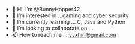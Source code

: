 - 👋 Hi, I’m @BunnyHopper42
- 👀 I’m interested in ...gaming and cyber security
- 🌱 I’m currently learning ... C, Java and Python
- 💞️ I’m looking to collaborate on ...
- 📫 How to reach me ... vvxhiri@gmail.com

<!---
BunnyHopper42/BunnyHopper42 is a ✨ special ✨ repository because its `README.md` (this file) appears on your GitHub profile.
You can click the Preview link to take a look at your changes.
--->
